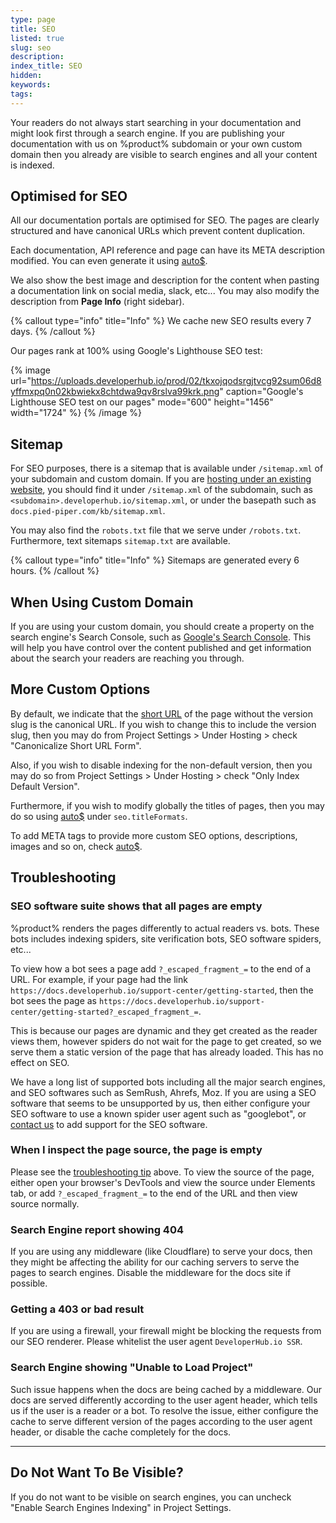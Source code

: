 ```yaml
---
type: page
title: SEO
listed: true
slug: seo
description: 
index_title: SEO
hidden: 
keywords: 
tags: 
---
```


Your readers do not always start searching in your documentation and might look first through a search engine. If you are publishing your documentation with us on %product% subdomain or your own custom domain then you already are visible to search engines and all your content is indexed.

## Optimised for SEO

All our documentation portals are optimised for SEO. The pages are clearly structured and have canonical URLs which prevent content duplication. 

Each documentation, API reference and page can have its META description modified. You can even generate it using [auto$](/support-center/ai-summarisation).

We also show the best image and description for the content when pasting a documentation link on social media, slack, etc... You may also modify the description from **Page Info** (right sidebar).

{% callout type="info" title="Info" %}
We cache new SEO results every 7 days.
{% /callout %}

Our pages rank at 100% using Google's Lighthouse SEO test:

{% image url="https://uploads.developerhub.io/prod/02/tkxojqodsrgjtvcg92sum06d8yffmxpq0n02kbwiekx8chtdwa9qv8rslva99krk.png" caption="Google's Lighthouse SEO test on our pages" mode="600" height="1456" width="1724" %}
{% /image %}

## Sitemap

For SEO purposes, there is a sitemap that is available under `/sitemap.xml` of your subdomain and custom domain. If you are [hosting under an existing website](/support-center/hosting#hosting-under-an-existing-website), you should find it under `/sitemap.xml` of the subdomain, such as `<subdomain>.developerhub.io/sitemap.xml`, or under the basepath such as `docs.pied-piper.com/kb/sitemap.xml`.

You may also find the `robots.txt` file that we serve under `/robots.txt`. Furthermore, text sitemaps `sitemap.txt` are available.

{% callout type="info" title="Info" %}
Sitemaps are generated every 6 hours.
{% /callout %}

## When Using Custom Domain

If you are using your custom domain, you should create a property on the search engine's Search Console, such as [Google's Search Console](https://www.google.com/webmasters/tools/home). This will help you have control over the content published and get information about the search your readers are reaching you through.

## More Custom Options

By default, we indicate that the [short URL](/support-center/previewing-documentation#url-strategy) of the page without the version slug is the canonical URL. If you wish to change this to include the version slug, then you may do from Project Settings &gt; Under Hosting &gt; check "Canonicalize Short URL Form".

Also, if you wish to disable indexing for the non-default version, then you may do so from Project Settings &gt; Under Hosting &gt; check "Only Index Default Version".

Furthermore, if you wish to modify globally the titles of pages, then you may do so using [auto$](/support-center/advanced-settings) under `seo.titleFormats`.

To add META tags to provide more custom SEO options, descriptions, images and so on, check [auto$](/support-center/custom-javascript).

## Troubleshooting

### SEO software suite shows that all pages are empty

%product% renders the pages differently to actual readers vs. bots. These bots includes indexing spiders, site verification bots, SEO software spiders, etc...

To view how a bot sees a page add `?_escaped_fragment_=` to the end of a URL. For example, if your page had the link `https://docs.developerhub.io/support-center/getting-started`, then the bot sees the page as `https://docs.developerhub.io/support-center/getting-started?_escaped_fragment_=`.

This is because our pages are dynamic and they get created as the reader views them, however spiders do not wait for the page to get created, so we serve them a static version of the page that has already loaded. This has no effect on SEO.

We have a long list of supported bots including all the major search engines, and SEO softwares such as SemRush, Ahrefs, Moz. If you are using a SEO software that seems to be unsupported by us, then either configure your SEO software to use a known spider user agent such as "googlebot", or [contact us](/support-center/contact-us) to add support for the SEO software.

### When I inspect the page source, the page is empty

Please see the [troubleshooting tip](/support-center/seo#seo-software-suite-shows-that-all-pages-are-empty) above. To view the source of the page, either open your browser's DevTools and view the source under Elements tab, or add `?_escaped_fragment_=` to the end of the URL and then view source normally.

### Search Engine report showing 404

If you are using any middleware (like Cloudflare) to serve your docs, then they might be affecting the ability for our caching servers to serve the pages to search engines. Disable the middleware for the docs site if possible.

### Getting a 403 or bad result

If you are using a firewall, your firewall might be blocking the requests from our SEO renderer. Please whitelist the user agent `DeveloperHub.io SSR`.

### Search Engine showing "Unable to Load Project"

Such issue happens when the docs are being cached by a middleware. Our docs are served differently according to the user agent header, which tells us if the user is a reader or a bot. To resolve the issue, either configure the cache to serve different version of the pages according to the user agent header, or disable the cache completely for the docs.

---

## Do Not Want To Be Visible?

If you do not want to be visible on search engines, you can uncheck "Enable Search Engines Indexing" in Project Settings.